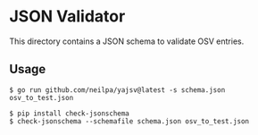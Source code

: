 # JSON Validator

This directory contains a JSON schema to validate OSV entries.

## Usage

```
$ go run github.com/neilpa/yajsv@latest -s schema.json osv_to_test.json
```

```
$ pip install check-jsonschema
$ check-jsonschema --schemafile schema.json osv_to_test.json
```
